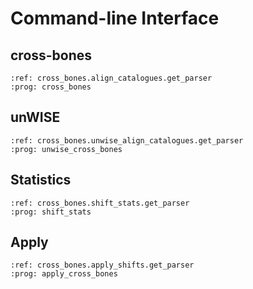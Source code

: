 # Command-line Interface

## cross-bones

```{argparse}
:ref: cross_bones.align_catalogues.get_parser
:prog: cross_bones
```

## unWISE

```{argparse}
:ref: cross_bones.unwise_align_catalogues.get_parser
:prog: unwise_cross_bones
```

## Statistics

```{argparse}
:ref: cross_bones.shift_stats.get_parser
:prog: shift_stats
```

## Apply

```{argparse}
:ref: cross_bones.apply_shifts.get_parser
:prog: apply_cross_bones
```
